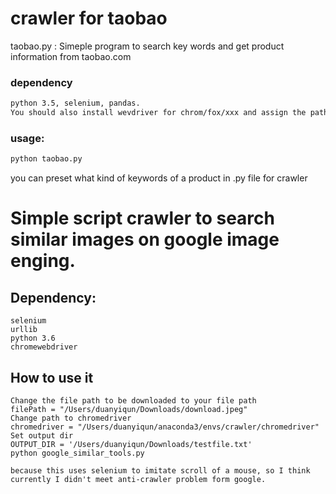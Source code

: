# crawler for taobao
taobao.py :  Simeple program to search key words and get product information from taobao.com

### dependency
```sh
python 3.5, selenium, pandas.
You should also install wevdriver for chrom/fox/xxx and assign the path of the driver to selenium
```
### usage:
```sh
python taobao.py
```
you can preset what kind of keywords of a product in .py file for crawler

# Simple script crawler to search similar images on google image enging. 

## Dependency:
    selenium
    urllib
    python 3.6
    chromewebdriver

## How to use it
    Change the file path to be downloaded to your file path
    filePath = "/Users/duanyiqun/Downloads/download.jpeg"
    Change path to chromedriver
    chromedriver = "/Users/duanyiqun/anaconda3/envs/crawler/chromedriver"
    Set output dir
    OUTPUT_DIR = '/Users/duanyiqun/Downloads/testfile.txt'
    python google_similar_tools.py
    
    because this uses selenium to imitate scroll of a mouse, so I think currently I didn't meet anti-crawler problem form google. 
